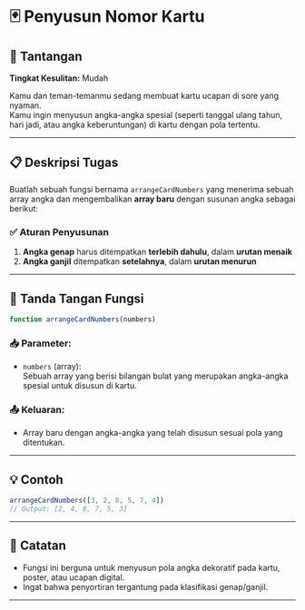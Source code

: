 # 🃏 Penyusun Nomor Kartu

## 🎯 Tantangan

**Tingkat Kesulitan:** Mudah

Kamu dan teman-temanmu sedang membuat kartu ucapan di sore yang nyaman.  
Kamu ingin menyusun angka-angka spesial (seperti tanggal ulang tahun, hari jadi, atau angka keberuntungan) di kartu dengan pola tertentu.

---

## 📋 Deskripsi Tugas

Buatlah sebuah fungsi bernama `arrangeCardNumbers` yang menerima sebuah array angka dan mengembalikan **array baru** dengan susunan angka sebagai berikut:

### ✅ Aturan Penyusunan

1. **Angka genap** harus ditempatkan **terlebih dahulu**, dalam **urutan menaik**
2. **Angka ganjil** ditempatkan **setelahnya**, dalam **urutan menurun**

---

## 🧾 Tanda Tangan Fungsi

```javascript
function arrangeCardNumbers(numbers)
```

### 📥 Parameter:

- `numbers` (array):  
  Sebuah array yang berisi bilangan bulat yang merupakan angka-angka spesial untuk disusun di kartu.

### 📤 Keluaran:

- Array baru dengan angka-angka yang telah disusun sesuai pola yang ditentukan.

---

## 💡 Contoh

```javascript
arrangeCardNumbers([3, 2, 8, 5, 7, 4])
// Output: [2, 4, 8, 7, 5, 3]
```

---





## 📝 Catatan

- Fungsi ini berguna untuk menyusun pola angka dekoratif pada kartu, poster, atau ucapan digital.
- Ingat bahwa penyortiran tergantung pada klasifikasi genap/ganjil.

---
